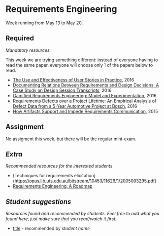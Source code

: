 # Requirements Engineering

Week running from May 13 to May 20.

## Required
*Mandatory resources.*

This week we are trying something different: instead of everyone having to read the same paper, everyone will choose only 1 of the papers below to read.

* [The Use and Effectiveness of User Stories in Practice](http://eprints.eemcs.utwente.nl/26921/01/REFSQ2016_Proceedings_Springer_Book_-Editors_Maya_Daneva_and_Oscar_Pastor.pdf#page=209), 2016
* [Documenting Relations Between Requirements and Design Decisions: A Case Study on Design Session Transcripts](https://www.researchgate.net/profile/Tom_Michael_Hesse/publication/298313312_Documenting_Relations_Between_Requirements_and_Design_Decisions_A_Case_Study_on_Design_Session_Transcripts/links/56eadc2108aec6b500165b19.pdf), 2016
* [Gamified Requirements Engineering: Model and Experimentation](http://eprints.eemcs.utwente.nl/26921/01/REFSQ2016_Proceedings_Springer_Book_-Editors_Maya_Daneva_and_Oscar_Pastor.pdf#page=175), 2016
* [Requirements Defects over a Project Lifetime: An Empirical Analysis of Defect Data from a 5-Year Automotive Project at Bosch](http://eprints.eemcs.utwente.nl/26921/01/REFSQ2016_Proceedings_Springer_Book_-Editors_Maya_Daneva_and_Oscar_Pastor.pdf#page=151), 2016
* [How Artifacts Support and Impede Requirements Communication](http://www.se.uni-hannover.de/pub/File/pdfpapers/Liskin2015.pdf), 2015

## Assignment
No assigment this week, but there will be the regular mini-exam.

## *Extra*
*Recommended resources for the interested students*

* [Techniques for requirements elicitation] (https://opus.lib.uts.edu.au/bitstream/10453/11626/1/2005003295.pdf)
* [Requirements Engineering: A Roadmap](http://www.cse.chalmers.se/~feldt/courses/reqeng/papers/nuseibeh_2000_re_a_roadmap.pdf)


## *Student suggestions*
*Resources found and recommended by students. Feel free to add what you found here, just make sure that you read/watch it first.*

* [title](https://www.google.com) - recommended by *student name*
